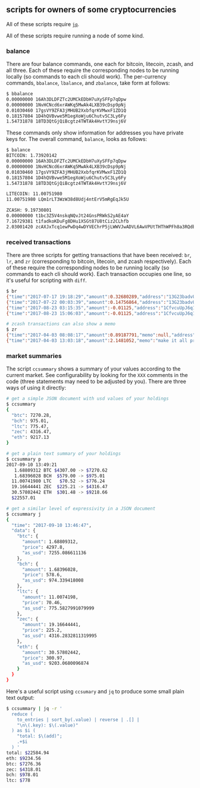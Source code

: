 ## scripts for owners of some cryptocurrencies

All of these scripts require [`jq`](https://stedolan.github.io/jq).

All of these scripts require running a node of some kind.

### balance

There are four balance commands, one each for bitcoin, litecoin, zcash, and
all three. Each of these require the corresponding nodes to be running
locally (so commands to each cli should work). The per-currency commands,
`bbalance`, `lbalance`, and `zbalance`, take form at follows:

```sh
$ bbalance
0.00000000 16Ah3DLDFZTc2UMCkEDbH7uXySFFp7qDpw
0.00000000 1NvHCNcd6xrAWKq5MwAk4LXB39cDsp9pNj
0.01030460 17gsVY9ZFA3jMHUB2XxbfqrKVMwxF1ZD1Q
0.18157804 1D4hQVBvwe5M1egXoWju6Chutv5C3Ly6Fy
1.54731878 18TD3QtGjQiBcgtz4TWTAk4HvtYJ9nsj6V
```

These commands only show information for addresses you have private keys
for. The overall command, `balance`, looks as follows:

```sh
$ balance
BITCOIN: 1.73920142
0.00000000 16Ah3DLDFZTc2UMCkEDbH7uXySFFp7qDpw
0.00000000 1NvHCNcd6xrAWKq5MwAk4LXB39cDsp9pNj
0.01030460 17gsVY9ZFA3jMHUB2XxbfqrKVMwxF1ZD1Q
0.18157804 1D4hQVBvwe5M1egXoWju6Chutv5C3Ly6Fy
1.54731878 18TD3QtGjQiBcgtz4TWTAk4HvtYJ9nsj6V

LITECOIN: 11.00751980
11.00751980 LQm1rLT3WzW38d8Udj4ntErV5mRgEqJk5U

ZCASH: 9.19730801
0.00000000 t1bc3Z5V4nskqNQvJt24GnsPRWkS2yAE4aY
7.16729381 t1fadkoKDuFg8DHu1XSGt87U8tCiz2CLhfb
2.03001420 zcAXJxTcq1ewPwDq4wDYVEChrP5jLWWVJwADVL6AwVPUtTHThWPFh8a3RQdbQJm7BhFzcWPzzwuq1JjtjAurGbRVsbAxobL
```

### received transactions

There are three scripts for getting transactions that have been received:
`br`, `lr`, and `zr` (corresponding to bitcoin, litecoin, and zcash
respectively). Each of these require the corresponding nodes to be running
locally (so commands to each cli should work). Each transaction occupies one
line, so it's useful for scripting with `diff`.

```sh
$ br
{"time":"2017-07-17 19:18:29","amount":0.32680289,"address":"13G23badvUrMJzorWRcjT74grGRLPeFYrS"}
{"time":"2017-07-22 00:03:39","amount":0.14756864,"address":"13G23badvUrMJzorWRcjT74grGRLPeFYrS"}
{"time":"2017-08-23 03:15:35","amount":-0.01125,"address":"1CfvcuUpJ6q1TgXS1bfEncTC2Jk5wznkGi"}
{"time":"2017-08-23 15:06:03","amount":-0.01125,"address":"1CfvcuUpJ6q1TgXS1bfEncTC2Jk5wznkGi"}

# zcash transactions can also show a memo
$ zr
{"time":"2017-04-03 08:08:17","amount":0.89187791,"memo":null,"address":"zcAXJxTcq1ewPwDq4wDYVEChrP5jLWWVJwADVL6AwVPUtTHThWPFh8a3RQdbQJm7BhFzcWPzzwuq1JjtjAurGbRVsbAxobL"}
{"time":"2017-04-03 13:03:18","amount":2.1481052,"memo":"make it all private!","address":"zcAXJxTcq1ewPwDq4wDYVEChrP5jLWWVJwADVL6AwVPUtTHThWPFh8a3RQdbQJm7BhFzcWPzzwuq1JjtjAurGbRVsbAxobL"}
```

### market summaries

The script `ccsummary` shows a summary of your values according to the
current market. See configurability by looking for the `XXX` comments in the
code (three statements may need to be adjusted by you). There are three ways
of using it directly:

```sh
# get a simple JSON document with usd values of your holdings
$ ccsummary
{
  "btc": 7270.28,
  "bch": 975.01,
  "ltc": 775.47,
  "zec": 4316.47,
  "eth": 9217.13
}

# get a plain text summary of your holdings
$ ccsummary p
2017-09-10 13:49:21
   1.68809312 BTC $4307.00 -> $7270.62
   1.68396028 BCH  $579.00 -> $975.01
  11.00741980 LTC   $70.52 -> $776.24
  19.16644441 ZEC  $225.21 -> $4316.47
  30.57802442 ETH  $301.48 -> $9218.66
  $22557.01

# get a similar level of expressivity in a JSON document
$ ccsummary j
{
  "time": "2017-09-10 13:46:47",
  "data": {
    "btc": {
      "amount": 1.68809312,
      "price": 4297.8,
      "as_usd": 7255.086611136
    },
    "bch": {
      "amount": 1.68396028,
      "price": 578.6,
      "as_usd": 974.339418008
    },
    "ltc": {
      "amount": 11.0074198,
      "price": 70.46,
      "as_usd": 775.5827991079999
    },
    "zec": {
      "amount": 19.16644441,
      "price": 225.2,
      "as_usd": 4316.2832811319995
    },
    "eth": {
      "amount": 30.57802442,
      "price": 300.97,
      "as_usd": 9203.0680096874
    }
  }
}
```

Here's a useful script using `ccsumary` and `jq` to produce some small plain
text output:

```sh
$ ccsummary | jq -r '
  reduce (
    to_entries | sort_by(.value) | reverse | .[] |
    "\n\(.key): $\(.value)"
  ) as $i (
    "total: $\(add)";
    .+$i
  ) '
total: $22584.94
eth: $9234.56
btc: $7276.36
zec: $4318.01
bch: $978.01
ltc: $778
```
